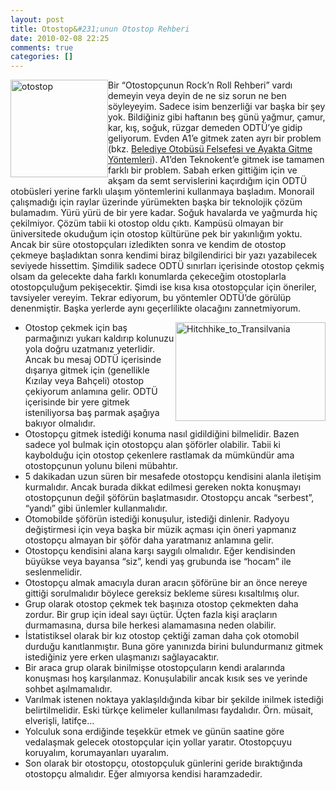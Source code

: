 ```yaml
---
layout: post
title: Otostop&#231;unun Otostop Rehberi
date: 2010-02-08 22:25
comments: true
categories: []
---
```

<p><img style="display: inline; margin-left: 0px; margin-right: 0px" title="otostop" alt="otostop" align="left" src="http://onurbaykal.com.tr/wp-content/uploads/2010/02/otostop.jpg" width="156" height="156" /> Bir “Otostopçunun Rock’n Roll Rehberi” vardı demeyin veya deyin de ne siz sorun ne ben söyleyeyim. Sadece isim benzerliği var başka bir şey yok. Bildiğiniz gibi haftanın beş günü yağmur, çamur, kar, kış, soğuk, rüzgar demeden ODTÜ’ye gidip geliyorum. Evden A1’e gitmek zaten ayrı bir problem (bkz. <a href="http://onurbaykal.com.tr/hayatsal/belediye-otobs-felsefesi-ve-ayakta-gitme-yntemleri/">Belediye Otobüsü Felsefesi ve Ayakta Gitme Yöntemleri</a>). A1’den Teknokent’e gitmek ise tamamen farklı bir problem. Sabah erken gittiğim için ve akşam da semt servislerini kaçırdığım için ODTÜ otobüsleri yerine farklı ulaşım yöntemlerini kullanmaya başladım. Monorail çalışmadığı için raylar üzerinde yürümekten başka bir teknolojik çözüm bulamadım. Yürü yürü de bir yere kadar. Soğuk havalarda ve yağmurda hiç çekilmiyor. Çözüm tabii ki otostop oldu çıktı. Kampüsü olmayan bir üniversitede okuduğum için otostop kültürüne pek bir yakınlığım yoktu. Ancak bir süre otostopçuları izledikten sonra ve kendim de otostop çekmeye başladıktan sonra kendimi biraz bilgilendirici bir yazı yazabilecek seviyede hissettim. Şimdilik sadece ODTÜ sınırları içerisinde otostop çekmiş olsam da gelecekte daha farklı konumlarda çekeceğim otostoplarla otostopçuluğum pekişecektir. Şimdi ise kısa kısa otostopçular için öneriler, tavsiyeler vereyim. Tekrar ediyorum, bu yöntemler ODTÜ’de görülüp denenmiştir. Başka yerlerde aynı geçerlilikte olacağını zannetmiyorum.</p>  <ul>   <li><img style="display: inline; margin-left: 0px; margin-right: 0px" title="Hitchhike_to_Transilvania" alt="Hitchhike_to_Transilvania" align="right" src="http://onurbaykal.com.tr/wp-content/uploads/2010/02/Hitchhike_to_Transilvania.jpg" width="240" height="158" /> Otostop çekmek için baş parmağınızı yukarı kaldırıp kolunuzu yola doğru uzatmanız yeterlidir. Ancak bu mesaj ODTÜ içerisinde dışarıya gitmek için (genellikle Kızılay veya Bahçeli) otostop çekiyorum anlamına gelir. ODTÜ içerisinde bir yere gitmek isteniliyorsa baş parmak aşağıya bakıyor olmalıdır.</li>    <li>Otostopçu gitmek istediği konuma nasıl gidildiğini bilmelidir. Bazen sadece yol bulmak için otostopçu alan şöförler olabilir. Tabii ki kaybolduğu için otostop çekenlere rastlamak da mümkündür ama otostopçunun yolunu bileni mübahtır.</li>    <li>5 dakikadan uzun süren bir mesafede otostopçu kendisini alanla iletişim kurmalıdır. Ancak burada dikkat edilmesi gereken nokta konuşmayı otostopçunun değil şöförün başlatmasıdır. Otostopçu ancak “serbest”, “yandı” gibi ünlemler kullanmalıdır.</li>    <li>Otomobilde şöförün istediği konuşulur, istediği dinlenir. Radyoyu değiştirmesi için veya başka bir müzik açması için öneri yapmanız otostopçu almayan bir şöför daha yaratmanız anlamına gelir.</li>    <li>Otostopçu kendisini alana karşı saygılı olmalıdır. Eğer kendisinden büyükse veya bayansa “siz”, kendi yaş grubunda ise “hocam” ile seslenmelidir.</li>    <li>Otostopçu almak amacıyla duran aracın şöförüne bir an önce nereye gittiği sorulmalıdır böylece gereksiz bekleme süresı kısaltılmış olur.</li>    <li>Grup olarak otostop çekmek tek başınıza otostop çekmekten daha zordur. Bir grup için ideal sayı üçtür. Üçten fazla kişi araçların durmamasına, dursa bile herkesi alamamasına neden olabilir.</li>    <li>İstatistiksel olarak bir kız otostop çektiği zaman daha çok otomobil durduğu kanıtlanmıştır. Buna göre yanınızda birini bulundurmanız gitmek istediğiniz yere erken ulaşmanızı sağlayacaktır.</li>    <li>Bir araca grup olarak binilmişse otostopçuların kendi aralarında konuşması hoş karşılanmaz. Konuşulabilir ancak kısık ses ve yerinde sohbet aşılmamalıdır.</li>    <li>Varılmak istenen noktaya yaklaşıldığında kibar bir şekilde inilmek istediği belirtilmelidir. Eski türkçe kelimeler kullanılması faydalıdır. Örn. müsait, elverişli, latifçe…</li>    <li>Yolculuk sona erdiğinde teşekkür etmek ve günün saatine göre vedalaşmak gelecek otostopçular için yollar yaratır. Otostopçuyu koruyalım, korumayanları uyaralım.</li>    <li>Son olarak bir otostopçu, otostopçuluk günlerini geride bıraktığında otostopçu almalıdır. Eğer almıyorsa kendisi haramzadedir.</li> </ul>
